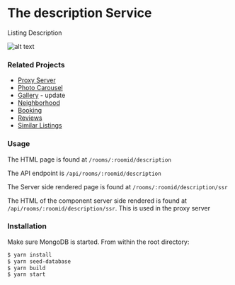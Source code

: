 # The description Service

Listing Description

![alt text](https://i.imgur.com/Tia5ffa.png)

### Related Projects

- [Proxy Server](https://github.com/The-Untouchables/proxy-server-rafa)
- [Photo Carousel](https://github.com/The-Untouchables/photo-carousel-service)
- [Gallery](https://github.com/The-Untouchables/) - update
- [Neighborhood](https://github.com/The-Untouchables/neighborhood-map-service)
- [Booking](https://github.com/The-Untouchables/bookings-widget-service)
- [Reviews](https://github.com/The-Untouchables/reviews-service)
- [Similar Listings](https://github.com/The-Untouchables/similar-listings-service)

### Usage

The HTML page is found at `/rooms/:roomid/description`

The API endpoint is `/api/rooms/:roomid/description`

The Server side rendered page is found at `/rooms/:roomid/description/ssr`

The HTML of the component server side rendered is found at `/api/rooms/:roomid/description/ssr`. This 
is used in the proxy server

### Installation

Make sure MongoDB is started. From within the root directory:

```sh
$ yarn install
$ yarn seed-database
$ yarn build
$ yarn start
```
